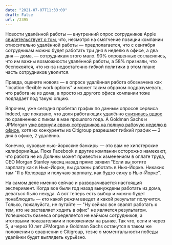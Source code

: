 ```yaml
---
date: "2021-07-07T11:33:09"
draft: False
url: /2395
---
```


Новости удалённой работы — внутренний опрос сотрудников Apple [свидетельствует о том](https://www.theverge.com/2021/7/2/22560586/apple-hybrid-work-internal-survey-tim-cook), что, несмотря на смягчение позиции компании относительно удалённой работы — предполагается, что с сентября сотрудникам можно будет работать три дня в неделю в офисе, а два дня — дома, — сотрудникам этого мало. 90% опрошенных согласились, что им важны возможности удалённой работы, а 58% признали, что беспокоятся, что из-за недостаточно гибкой политики в этом плане часть сотрудников уволится.

Правда, оцените новояз — в опросе удалённая работа обозначена как "location-flexible work options" и может таким образом подразумевать, что работа не из дома, а просто из другого офиса компании тоже подпадает под такую опцию.

Впрочем, уже сегодня пробегал график по данным опросов сервиса Indeed, где показано, что доля работающих удалённо [снизилась вдвое](https://twitter.com/jedkolko/status/1410940391214387207?s=12) по сравнению с пиком в мае прошлого года. А Goldman Sachs и JPMorgan [уже вернули своих сотрудников на полную рабочую неделю в офисе](https://www.wsj.com/articles/jpmorgan-goldman-call-time-on-work-from-home-their-rivals-are-ready-to-pounce-11625563800), хотя их конкуренты из Citigroup разрешают гибкий график — 3 дня в офисе, 2 удалённо. 

Конечно, суровые нью-йоркские банкиры — это вам не хипстерские калифорнийцы. Пока Facebook и другие компании осторожно намекают, что работа не из Долины может привести к изменениям в оплате труда, CEO Morgan Stanley месяц назад прямо заявил "Если вы хотите зарплату как в Нью-Йорке, вы должны работать в Нью-Йорке. Никаких там "Я в Колорадо и получаю зарплату, как будто сижу в Нью-Йорке". 

На самом деле именно сейчас и разворачивается настоящий эксперимент. Когда все были год назад вынуждены работать из дома, деваться было некуда. А вот теперь есть выбор и можно будет понаблюдать — кто какой режим введет и какой результат получится. Только, пожалуйста, не путайте — "Ну сейчас все свалят работать к тем, кто не заставляет ходить в офис" не является результатом. Успешность бизнеса определяется не наймом сотрудников, а итоговыми показателями и положением на рынке. Так что, если и через 5, и через 10 лет JPMorgan и Goldman Sachs останутся в таком же положении в сравнении с Citigroup, тезис о моментальности победы удалёнки будет выглядеть курьёзно.
